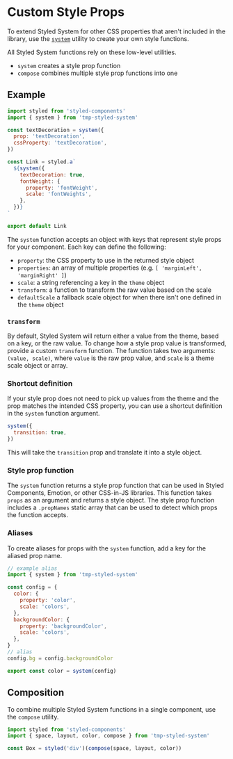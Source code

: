 # Custom Style Props

To extend Styled System for other CSS properties that aren't included in the library,
use the [`system`](/api#system) utility to create your own style functions.

All Styled System functions rely on these low-level utilities.

- `system` creates a style prop function
- `compose` combines multiple style prop functions into one

## Example

```jsx
import styled from 'styled-components'
import { system } from 'tmp-styled-system'

const textDecoration = system({
  prop: 'textDecoration',
  cssProperty: 'textDecoration',
})

const Link = styled.a`
  ${system({
    textDecoration: true,
    fontWeight: {
      property: 'fontWeight',
      scale: 'fontWeights',
    },
  })}
`

export default Link
```

The `system` function accepts an object with keys that represent style props for your component.
Each key can define the following:

- `property`: the CSS property to use in the returned style object
- `properties`: an array of multiple properties (e.g. `[ 'marginLeft', 'marginRight' ]`)
- `scale`: a string referencing a key in the `theme` object
- `transform`: a function to transform the raw value based on the scale
- `defaultScale` a fallback scale object for when there isn't one defined in the `theme` object

### `transform`

By default, Styled System will return either a value from the theme, based on a key, or the raw value.
To change how a style prop value is transformed, provide a custom `transform` function.
The function takes two arguments: `(value, scale)`, where `value` is the raw prop value, and `scale` is a theme scale object or array.

### Shortcut definition

If your style prop does not need to pick up values from the theme and the prop matches the intended CSS property, you can use a shortcut definition in the `system` function argument.

```js
system({
  transition: true,
})
```

This will take the `transition` prop and translate it into a style object.

### Style prop function

The `system` function returns a style prop function that can be used in Styled Components, Emotion, or other CSS-in-JS libraries.
This function takes `props` as an argument and returns a style object.
The style prop function includes a `.propNames` static array that can be used to detect which props the function accepts.

### Aliases

To create aliases for props with the `system` function, add a key for the aliased prop name.

```js
// example alias
import { system } from 'tmp-styled-system'

const config = {
  color: {
    property: 'color',
    scale: 'colors',
  },
  backgroundColor: {
    property: 'backgroundColor',
    scale: 'colors',
  },
}
// alias
config.bg = config.backgroundColor

export const color = system(config)
```

## Composition

To combine multiple Styled System functions in a single component, use the `compose` utility.

```js
import styled from 'styled-components'
import { space, layout, color, compose } from 'tmp-styled-system'

const Box = styled('div')(compose(space, layout, color))
```
